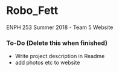 # Robo_Fett
ENPH 253 Summer 2018 - Team 5 Website

### To-Do (Delete this when finished)
* Write project description in Readme
* add photos etc to website
